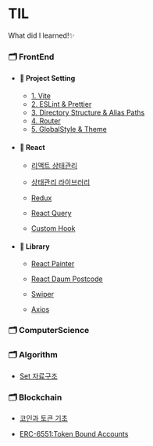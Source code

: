 # TIL
What did I learned!✨

### 🗂️ FrontEnd
- #### 📂 Project Setting
  - [1. Vite](https://github.com/lydiacho/TIL/blob/main/FrontEnd/Vite.md)
  - [2. ESLint & Prettier](https://github.com/lydiacho/TIL/blob/main/FrontEnd/ESLintPrettier.md)
  - [3. Directory Structure & Alias Paths](https://github.com/lydiacho/TIL/blob/main/FrontEnd/DirectoryAlias.md)
  - [4. Router](https://github.com/lydiacho/TIL/blob/main/FrontEnd/RouterSetting.md)
  - [5. GlobalStyle & Theme](https://github.com/lydiacho/TIL/blob/main/FrontEnd/GlobalStyleTheme.md)


- #### 📂 React
  - [리액트 상태관리](https://github.com/lydiacho/TIL/blob/main/FrontEnd/ReactState.md)

  - [상태관리 라이브러리](https://github.com/lydiacho/TIL/blob/main/FrontEnd/StateManagement.md)

  - [Redux](https://github.com/lydiacho/TIL/blob/main/FrontEnd/Redux.md)

  - [React Query](https://github.com/lydiacho/TIL/blob/main/FrontEnd/ReactQuery.md)

  - [Custom Hook](https://github.com/lydiacho/TIL/blob/main/FrontEnd/CustomHook.md)

- #### 📂 Library
  - [React Painter](https://github.com/lydiacho/TIL/blob/main/FrontEnd/ReactPainter.md)

  - [React Daum Postcode](https://github.com/lydiacho/TIL/blob/main/FrontEnd/ReactDaumPostcode.md)

  - [Swiper](https://github.com/lydiacho/TIL/blob/main/FrontEnd/Swiper.md)

  - [Axios](https://github.com/lydiacho/TIL/blob/main/FrontEnd/Axios.md)


### 🗂️ ComputerScience

### 🗂️ Algorithm
- [Set 자료구조](https://github.com/lydiacho/TIL/blob/main/Algorithm/Set.md)

### 🗂️ Blockchain
- [코인과 토큰 기초](https://github.com/lydiacho/TIL/blob/main/Blockchain/CoinAndToken.md)

- [ERC-6551:Token Bound Accounts](https://github.com/lydiacho/TIL/blob/main/Blockchain/ERC6551.md)
